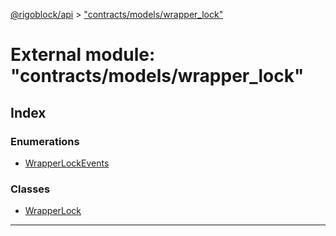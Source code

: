 [@rigoblock/api](../README.md) > ["contracts/models/wrapper_lock"](../modules/_contracts_models_wrapper_lock_.md)

# External module: "contracts/models/wrapper_lock"

## Index

### Enumerations

* [WrapperLockEvents](../enums/_contracts_models_wrapper_lock_.wrapperlockevents.md)

### Classes

* [WrapperLock](../classes/_contracts_models_wrapper_lock_.wrapperlock.md)

---

